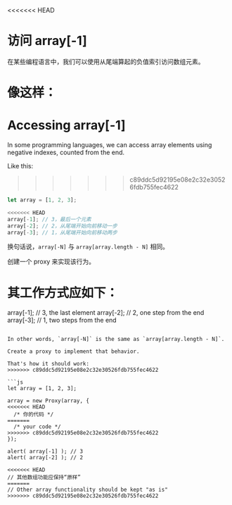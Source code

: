 
<<<<<<< HEAD
# 访问 array[-1]

在某些编程语言中，我们可以使用从尾端算起的负值索引访问数组元素。

像这样：
=======
# Accessing array[-1]

In some programming languages, we can access array elements using negative indexes, counted from the end.

Like this:
>>>>>>> c89ddc5d92195e08e2c32e30526fdb755fec4622

```js
let array = [1, 2, 3];

<<<<<<< HEAD
array[-1]; // 3，最后一个元素
array[-2]; // 2，从尾端开始向前移动一步
array[-3]; // 1，从尾端开始向前移动两步
```

换句话说，`array[-N]` 与 `array[array.length - N]` 相同。

创建一个 proxy 来实现该行为。

其工作方式应如下：
=======
array[-1]; // 3, the last element
array[-2]; // 2, one step from the end
array[-3]; // 1, two steps from the end
```

In other words, `array[-N]` is the same as `array[array.length - N]`.

Create a proxy to implement that behavior.

That's how it should work:
>>>>>>> c89ddc5d92195e08e2c32e30526fdb755fec4622

```js
let array = [1, 2, 3];

array = new Proxy(array, {
<<<<<<< HEAD
  /* 你的代码 */
=======
  /* your code */
>>>>>>> c89ddc5d92195e08e2c32e30526fdb755fec4622
});

alert( array[-1] ); // 3
alert( array[-2] ); // 2

<<<<<<< HEAD
// 其他数组功能应保持“原样”
=======
// Other array functionality should be kept "as is"
>>>>>>> c89ddc5d92195e08e2c32e30526fdb755fec4622
```
